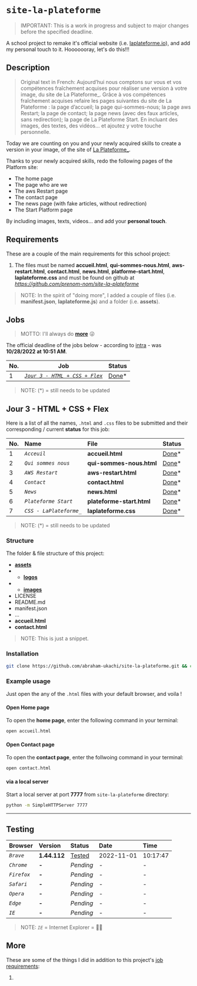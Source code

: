# `site-la-plateforme`
> IMPORTANT: This is a work in progress and subject to major changes before the specified deadline.

A school project to remake it's official website (i.e. [laplateforme.io](https://laplateforme.io)), and add my personal touch to it. 
Hooooooray, let's do this!!!

## Description
> Original text in French: Aujourd’hui nous comptons sur vous et vos compétences fraîchement acquises pour réaliser une version à votre image, du site de La Plateforme_. Grâce à vos compétences fraîchement acquises refaire les pages suivantes du site de La Plateforme : la page d’accueil; la page qui-sommes-nous; la page aws Restart; la page de contact; la page news (avec des faux articles, sans redirection); la page de La Plateforme Start. En incluant des images, des textes, des vidéos... et ajoutez y votre touche personnelle.


Today we are counting on you and your newly acquired skills to create a version in your image, of the site of [La Plateforme_](https://laplateforme.io).

Thanks to your newly acquired skills, redo the following pages of the Platform site:
* The home page
* The page who are we
* The aws Restart page
* The contact page
* The news page (with fake articles, without redirection)
* The Start Platform page

By including images, texts, videos... and add your **personal touch**.

## Requirements

These are a couple of the main requirements for this school project:

1. The files must be named **accueil.html**, **qui-sommes-nous.html**, **aws-restart.html**, **contact.html**, **news.html**, **platforme-start.html**, **laplateforme.css** and must be found on github at *https://github.com/prenom-nom/site-la-plateforme*

> NOTE: In the spirit of "doing more", I added a couple of files (i.e. **manifest.json**, **laplateforme.js**) and a folder (i.e. **assets**).

## Jobs
> MOTTO: I'll always do [**more**](#More) 😜

The official deadline of the jobs below - according to [intra](https://intra.laplateforme.io) - was **10/28/2022 at 10:51 AM**.

| No. | Job | Status |
| --- | ---- | ------ |
| 1 | [*`Jour 3 - HTML + CSS + Flex`*](#Jour-3---HTML-+-CSS-+-Flex) | [Done](#)\* |

> NOTE: (\*) = still needs to be updated


## Jour 3 - HTML + CSS + Flex

Here is a list of all the names, `.html` and `.css` files to be submitted and their corresponding / current **status** for this  job:

| No. | Name | File | Status |
|:----|:-----|:-----|:-------|
| 1 | *`Acceuil`* | **accueil.html** | [Done](./accueil.html)\* | 
| 2 | *`Qui sommes nous`* | **qui-sommes-nous.html** | [Done](./qui-sommes-nous.html)\* | 
| 3 | *`AWS Restart`* | **aws-restart.html** | [Done](./aws-restart.html)\* | 
| 4 | *`Contact`* | **contact.html** | [Done](./contact.html)\* | 
| 5 | *`News`* | **news.html** | [Done](./news.html)\* | 
| 6 | *`Plateforme Start`* | **plateforme-start.html** | [Done](./plateforme-start.html)\* | 
| 7 | *`CSS - LaPlateforme_`* | **laplateforme.css** | [Done](./laplateforme.html)\* | 

> NOTE: (\*) = still needs to be updated

### Structure

The folder & file structure of this project:
  
- [**assets**](./assets/)
- - [**logos**](./assets/logos/)
- - [**images**](./assets/images/)
- LICENSE
- README.md
- manifest.json
- ...
- **accueil.html**
- **contact.html**

> NOTE: This is just a snippet.

### Installation

```sh
git clone https://github.com/abraham-ukachi/site-la-plateforme.git && cd site-la-plateforme
```

### Example usage

Just open the any of the `.html` files with your default browser, and voila !

#### Open Home page

To open the **home page**, enter the following command in your terminal:

```sh
open accueil.html
```

#### Open Contact page

To open the **contact page**, enter the follwoing command in your terminal:

```sh
open contact.html
```

#### via a local server

Start a local server at port **7777** from `site-la-plateforme` directory:

```sh
python -m SimpleHTTPServer 7777
```

---

## Testing

| Browser | Version | Status | Date | Time
|:--------|:--------|:-------|:-----|:-----
| *`Brave`* | **1.44.112** | [Tested](http://localhost:7777/accueil.html) | 2022-11-01 | 10:17:47
| *`Chrome`* | **-** | *Pending* | - | -
| *`Firefox`* | **-** | *Pending* | - | -
| *`Safari`* | **-** | *Pending* | - | -
| *`Opera`* | **-** | *Pending* | - | -
| *`Edge`* | **-** | *Pending* | - | -
| *`IE`* | **-** | *Pending* | - | -

> NOTE: *`IE`* = Internet Explorer = 👎🏽


## More 

These are some of the things I did in addition to this project's [job requirements](#Requirements):

1. **<script>**: I embedded a "little" JS script into all `.html` files
2. **laplateforme.js**: I created a JavaScript file named [laplateforme.js](./laplateforme.js) and inserted it to all `.html` files in the same directory.
3. **favicon.ico**: I created an **white** `.ico` image as the site's default icon or *`favicon`*.
4. **SplashScreen**: I made a splash screen which only gets displayed when the [accueil.html](./accueil.html) page loads.
5. **Light & Dark mode**: I added a `light` and `dark` mode feature to the site.


> NOTE: There are a few I must have forgotten, so I'll keep the above list updated obv. :)

## TODOs

- [ ] Add localization (at least: **english** & **french**)
- [ ] Align *LaPlateforme* footer logo to **left**.
- [ ] Create a *`#headerContent.container`* in **accueil.html**, to fix alignment or stretch issues.
- [ ] Create a dialog layout
- [ ] Add mobile compatibility to all pages (i.e. make it responsive)
- [ ] Optimize the [**accueil.html**](./accueil.html) file
- [ ] Update the [**qui-sommes-nous.html**](./qui-sommes-nous.html) file
- [ ] Update the [**aws-restart.html**](./aws-restart.html) file
- [ ] Update the [**contact.html**](./contact.html) file
- [ ] Update the [**news.html**](./news.html) file
- [ ] Update the [**plateforme-start.html**](./plateforme-start.html) file
- [ ] Remove unnecessary comments

